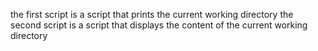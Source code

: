 the first script is a script that prints the current working directory
the second script is a script that displays the content of the current working directory
